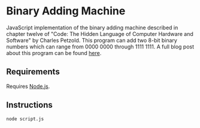 # Binary Adding Machine
JavaScript implementation of the binary adding machine described in chapter twelve of "Code: The Hidden Language of Computer Hardware and Software" by Charles Petzold. This program can add two 8-bit binary numbers which can range from 0000 0000 through 1111 1111. A full blog post about this program can be found [here](https://chancej715.github.io/html/posts/binary-adding-machine-in-minecraft-and-javascript.html).

## Requirements
Requires [Node.js](https://nodejs.org/en/).

## Instructions
```node script.js```
